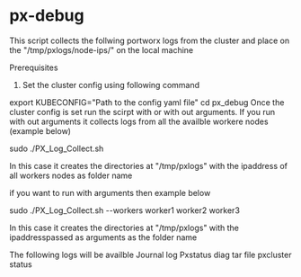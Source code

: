 # px-debug
This script collects the follwing portworx logs from the cluster and place on the "/tmp/pxlogs/node-ips/" on the local machine

Prerequisites
1) Set the cluster config using following command

export KUBECONFIG="Path to the config yaml file"
cd px_debug
Once the cluster config is set run the scirpt  with or with out arguments. 
If you run with out arguments it collects  logs from all the availble workere nodes (example below)


sudo ./PX_Log_Collect.sh 

In this case it creates the directories at "/tmp/pxlogs" with the ipaddress of all workers nodes as folder name  

if you want to run with arguments then example below

sudo ./PX_Log_Collect.sh   --workers worker1 worker2 worker3

In this case it creates the directories at "/tmp/pxlogs" with the ipaddresspassed as arguments as the folder name

The following logs will be availble
Journal log
Pxstatus
diag tar file
pxcluster status





